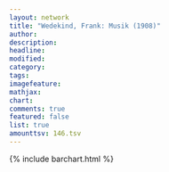 ```yaml
---
layout: network
title: "Wedekind, Frank: Musik (1908)"
author:
description:
headline:
modified:
category:
tags:
imagefeature: 
mathjax: 
chart: 
comments: true
featured: false
list: true
amounttsv: 146.tsv
---
```

{% include barchart.html %}

